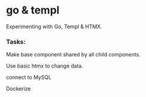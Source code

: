 # go & templ

Experimenting with Go, Templ & HTMX.


### Tasks:

Make base component shared by all child components.

Use basic htmx to change data.

connect to MySQL

Dockerize
